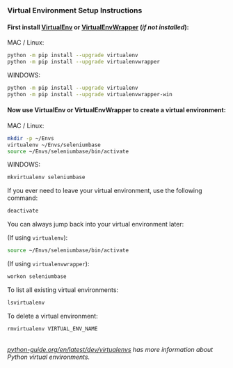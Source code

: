### Virtual Environment Setup Instructions

#### First install [VirtualEnv](http://virtualenv.readthedocs.org/en/latest/) or [VirtualEnvWrapper](http://virtualenvwrapper.readthedocs.org/en/latest/) (<i>if not installed</i>):

MAC / Linux:
```bash
python -m pip install --upgrade virtualenv
python -m pip install --upgrade virtualenvwrapper
```

WINDOWS:
```bash
python -m pip install --upgrade virtualenv
python -m pip install --upgrade virtualenvwrapper-win
```

#### Now use VirtualEnv or VirtualEnvWrapper to create a virtual environment:

MAC / Linux:

```bash
mkdir -p ~/Envs
virtualenv ~/Envs/seleniumbase
source ~/Envs/seleniumbase/bin/activate
```

WINDOWS:

```bash
mkvirtualenv seleniumbase
```

If you ever need to leave your virtual environment, use the following command:

```bash
deactivate
```

You can always jump back into your virtual environment later:

(If using ``virtualenv``):
```bash
source ~/Envs/seleniumbase/bin/activate
```

(If using ``virtualenvwrapper``):
```bash
workon seleniumbase
```

To list all existing virtual environments:

```bash
lsvirtualenv
```

To delete a virtual environment:

```bash
rmvirtualenv VIRTUAL_ENV_NAME
```

<br><i>[python-guide.org/en/latest/dev/virtualenvs](http://docs.python-guide.org/en/latest/dev/virtualenvs/) has more information about Python virtual environments.</i>
